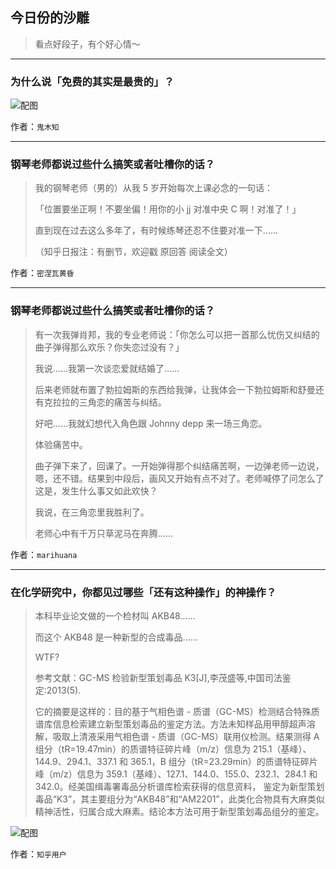 ## 今日份的沙雕

> 看点好段子，有个好心情～


 
---

### 为什么说「免费的其实是最贵的」？

> 



![配图](http://pic2.zhimg.com/70/v2-7ccee896046c20f622110a1207366c09_b.jpg)


作者：`鬼木知`

---

### 钢琴老师都说过些什么搞笑或者吐槽你的话？

> 我的钢琴老师（男的）从我 5 岁开始每次上课必念的一句话：
> 
> 「位置要坐正啊！不要坐偏！用你的小 jj 对准中央 C 啊！对准了！」
> 
> 直到现在过去这么多年了，有时候练琴还忍不住要对准一下……
> 
> （知乎日报注：有删节，欢迎戳 原回答 阅读全文）


作者：`密涅瓦黄昏`

---

### 钢琴老师都说过些什么搞笑或者吐槽你的话？

> 有一次我弹肖邦，我的专业老师说：「你怎么可以把一首那么忧伤又纠结的曲子弹得那么欢乐？你失恋过没有？」
> 
> 我说……我第一次谈恋爱就结婚了……
> 
> 后来老师就布置了勃拉姆斯的东西给我弹，让我体会一下勃拉姆斯和舒曼还有克拉拉的三角恋的痛苦与纠结。
> 
> 好吧……我就幻想代入角色跟 Johnny depp 来一场三角恋。
> 
> 体验痛苦中。
> 
> 曲子弹下来了，回课了。一开始弹得那个纠结痛苦啊，一边弹老师一边说，嗯，还不错。结果到中段后，画风又开始有点不对了。老师喊停了问怎么了这是，发生什么事又如此欢快？
> 
> 我说，在三角恋里我胜利了。
> 
> 老师心中有千万只草泥马在奔腾……


作者：`marihuana`

---

### 在化学研究中，你都见过哪些「还有这种操作」的神操作？

> 本科毕业论文做的一个检材叫 AKB48……
> 
> 而这个 AKB48 是一种新型的合成毒品……
> 
> WTF?
> 
> 参考文献：GC-MS 检验新型策划毒品 K3[J],李茂盛等,中国司法鉴定:2013(5).
> 
> 它的摘要是这样的：目的基于气相色谱 - 质谱（GC-MS）检测结合特殊质谱库信息检索建立新型策划毒品的鉴定方法。方法未知样品用甲醇超声溶解，吸取上清液采用气相色谱 - 质谱（GC-MS）联用仪检测。结果测得 A 组分（tR=19.47min）的质谱特征碎片峰（m/z）信息为 215.1（基峰）、144.9、294.1、337.1 和 365.1，B 组分（tR=23.29min）的质谱特征碎片峰（m/z）信息为 359.1（基峰）、127.1、144.0、155.0、232.1、284.1 和 342.0。经美国缉毒署毒品分析谱库检索获得的信息资料， 鉴定为新型策划毒品“K3”，其主要组分为“AKB48”和“AM2201”，此类化合物具有大麻类似精神活性，归属合成大麻素。结论本方法可用于新型策划毒品组分的鉴定。



![配图](http://pic1.zhimg.com/70/v2-e26439cce0152632cedbef35cf245c20_b.jpg)


作者：`知乎用户`